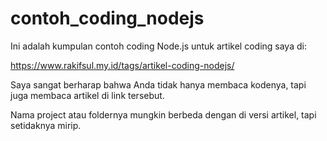 # contoh_coding_nodejs

Ini adalah kumpulan contoh coding Node.js untuk artikel coding saya di:

https://www.rakifsul.my.id/tags/artikel-coding-nodejs/

Saya sangat berharap bahwa Anda tidak hanya membaca kodenya, tapi juga membaca artikel di link tersebut.

Nama project atau foldernya mungkin berbeda dengan di versi artikel, tapi setidaknya mirip.
